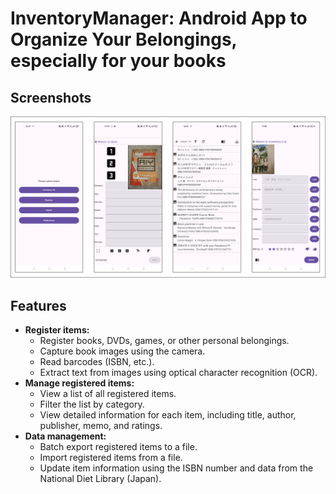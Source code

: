 # InventoryManager: Android App to Organize Your Belongings, especially for your books

## Screenshots

![Screenshot](docs/images/screenshots.png "Screenshots")

## Features

* **Register items:**
  * Register books, DVDs, games, or other personal belongings.
  * Capture book images using the camera.
  * Read barcodes (ISBN, etc.).
  * Extract text from images using optical character recognition (OCR).
* **Manage registered items:**
  * View a list of all registered items.
  * Filter the list by category.
  * View detailed information for each item, including title, author, publisher, memo, and ratings.
* **Data management:**
  * Batch export registered items to a file.
  * Import registered items from a file.
  * Update item information using the ISBN number and data from the National Diet Library (Japan).
